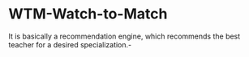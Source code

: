 # WTM-Watch-to-Match
It is basically a recommendation engine, which recommends the best teacher for a desired specialization.-
